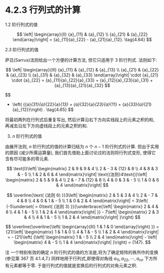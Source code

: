 # 4.2.3 行列式的计算

1.2 阶行列式的值

$$
\left| \begin{array}{ll} {a}_{11} & {a}_{12} \\  {a}_{21} & {a}_{22} \end{array}\right|  = {a}_{11}{a}_{22} - {a}_{21}{a}_{12}. \tag{4.64}
$$

2.3 阶行列式的值

萨吕(Sarrus)法则给出一个方便的计算方法, 但它只适用于 3 阶行列式. 法则如下:

$$
\left| \begin{array}{lll} {a}_{11} & {a}_{12} & {a}_{13} \\  {a}_{21} & {a}_{22} & {a}_{23} \\  {a}_{31} & {a}_{32} & {a}_{33} \end{array}\right|  \cdot  {a}_{21} \cdot  {a}_{22} = {a}_{11}{a}_{22}{a}_{33} + {a}_{12}{a}_{23}{a}_{31} + {a}_{13}{a}_{21}{a}_{32}
$$

$$
- \left( {{a}_{31}{a}_{22}{a}_{13} + {a}_{32}{a}_{23}{a}_{11} + {a}_{33}{a}_{21}{a}_{12}}\right) . \tag{4.65}
$$

将最初两列在行列式后重复写出, 然后计算沿右下方向实线段上的元素之积的和, 再减去沿左下方向虚线段上的元素之积的和.

3. $n$ 阶行列式的值

由展开法则, $n$ 阶行列式的值的计算归结为 $n$ 个 $n - 1$ 阶行列式的计算. 但出于实用的原因 (减少所需运算量), 我们首先借助上面讨论过的法则将行列式变形, 使得它含有尽可能多的零元素.

$$
\text{I}\left| \begin{matrix} 2 & 9 & 9 & 4 \\  2 &  - 3 & {12} & 8 \\  4 & 8 & 3 &  - 5 \\  1 & 2 & 6 & 4 \end{matrix}\right| \text{(法则}4\text{)}\left| \begin{matrix} 2 & 5 & 9 & 4 \\  2 &  - 7 & {12} & 8 \\  4 & 0 & 3 &  - 5 \\  1 & 0 & 6 & 4 \end{matrix}\right|
$$

$$
\overline{\text{ (法则 6) }}3\left| \begin{matrix} 2 & 5 & 3 & 4 \\  2 &  - 7 & 4 & 8 \\  4 & 0 & 1 &  - 5 \\  1 & 0 & 2 & 4 \end{matrix}\right|  = 3\left( {-5\underset{ = 0\text{ (法则 3) }}{\underbrace{\left| \begin{matrix} 2 & 4 & 8 \\  4 & 1 &  - 5 \\  1 & 2 & 4 \end{matrix}\right| }} - 7\left| \begin{matrix} 2 & 3 & 4 \\  4 & 1 &  - 5 \\  1 & 2 & 4 \end{matrix}\right| }\right)
$$

$$
\overline{\overline{\left( \begin{array}{lll} 1 & 1 & 0 \end{array}\right) }} = {21}\left| \begin{matrix} 1 & 1 & 0 \\  4 & 1 &  - 5 \\  1 & 2 & 4 \end{matrix}\right|  =  - {21}\left( {\left| \begin{matrix} 1 &  - 5 \\  2 & 4 \end{matrix}\right|  - \left| \begin{matrix} 4 &  - 5 \\  1 & 4 \end{matrix}\right| }\right)  = {147}.
$$

注 一个特别有效的确定 $n$ 阶行列式的值的方法是,将为了确定矩阵的秩所作的变换 (参见第 367 页 4.1.4,7.) 同样地用于行列式,即使得对角线 ${a}_{11},{a}_{22},\cdots ,{a}_{nn}$ 下方所有元素都等于零. 于是行列式的值就是变换后的行列式的对角元素之积.


